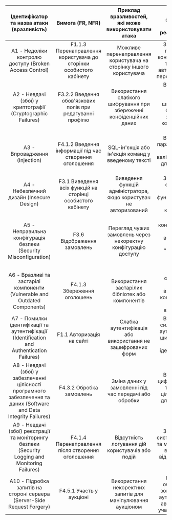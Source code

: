 | Ідентифікатор та назва атаки (вразливість) | Вимога (FR, NFR) | Приклад вразливостей, які може використовувати атака | Приклад запобігання успішної реалізації атаки |
|:-:|:-:|:-:|:-:|
| A1 - Недоліки контролю доступу (Broken Access Control) | F1.1.3 Перенаправлення користувача до сторінки особистого кабінету | Можливе перенаправлення користувача на сторінку іншого користувача | Забезпечення правильного контролю доступу та перевірки авторизації перед перенаправленням |
| A2 - Невдачі (збої) у криптографії (Cryptographic Failures) | F3.2.2 Введення обов'язкових полів при редагуванні профілю | Використання слабкого шифрування при збереженні конфіденційних даних | Використання сильних алгоритмів шифрування та безпеки для збереження конфіденційних даних |
| A3 - Впровадження (Injection) | F4.1.2 Введення інформації під час створення оголошення | SQL-ін'єкція або ін'єкція команд у введеному тексті | Використання параметризованих запитів та валідація введення для запобігання ін'єкціям |
| A4 - Небезпечний дизайн (Insecure Design) | F3.1 Виведення всіх функцій на сторінці особистого кабінету | Виведення функцій адміністратора, якщо користувач не авторизований | Забезпечення обмеженого доступу до функціоналу згідно з ролями користувачів |
| A5 - Неправильна конфігурація безпеки (Security Misconfiguration) | F3.6 Відображення замовлень | Перегляд чужих замовлень через некоректну конфігурацію доступу | Правильна конфігурація прав доступу та використання принципу "найменшого можливого доступу" |
| A6 - Вразливі та застарілі компоненти (Vulnerable and Outdated Components) | F4.1.3 Збереження оголошень | Використання застарілих бібліотек або компонентів | Регулярне оновлення та моніторинг використання компонентів для виявлення вразливостей |
| A7 - Помилки ідентифікації та аутентифікації (Identification and Authentication Failures) | F1.1 Авторизація на сайті | Слабка аутентифікація або використання не зашифрованих форм | Використання сильних методів аутентифікації та шифрування для захисту ідентифікаційних даних |
| A8 - Невдачі (збої) у забезпеченні цілісності програмного забезпечення та даних (Software and Data Integrity Failures) | F4.3.2 Обробка замовлень | Зміна даних у замовленні під час передачі або обробки | Використання цифрових підписів та перевірка цілісності даних для запобігання змінам |
| A9 - Невдачі (збої) реєстрації та моніторингу безпеки (Security Logging and Monitoring Failures) | F4.1.4 Перенаправлення після створення оголошення | Відсутність логування дій користувачів або подій | Забезпечення системи логування та моніторингу для виявлення та відслідковування подій |
| A10 - Підробка запитів на стороні сервера (Server-Side Request Forgery) | F4.5.1 Участь у аукціоні | Використання некоректних запитів для маніпулювання аукціоном | Валідація та обмеження на зовнішні запити, аутентифікація та авторизація для участі в аукціонах |
